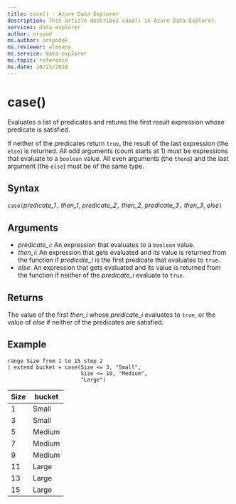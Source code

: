 ```yaml
---
title: case() - Azure Data Explorer
description: This article describes case() in Azure Data Explorer.
services: data-explorer
author: orspod
ms.author: orspodek
ms.reviewer: alexans
ms.service: data-explorer
ms.topic: reference
ms.date: 10/23/2018
---
```

# case()

Evaluates a list of predicates and returns the first result expression whose predicate is satisfied.

If neither of the predicates return `true`, the result of the last expression (the `else`) is returned.
All odd arguments (count starts at 1) must be expressions that evaluate to a  `boolean` value.
All even arguments (the `then`s) and the last argument (the `else`) must be of the same type.

## Syntax

`case(`*predicate_1*`,` *then_1*,
       *predicate_2*`,` *then_2*,
       *predicate_3*`,` *then_3*,
       *else*`)`

## Arguments

* *predicate_i*: An expression that evaluates to a `boolean` value.
* *then_i*: An expression that gets evaluated and its value is returned from the function if *predicate_i* is the first predicate that evaluates to `true`.
* *else*: An expression that gets evaluated and its value is returned from the function if neither of the *predicate_i* evaluate to `true`.

## Returns

The value of the first *then_i* whose *predicate_i* evaluates to `true`, or the value of *else* if neither of the predicates are satisfied.

## Example

<!-- csl: https://help.kusto.windows.net:443/Samples -->
```kusto
range Size from 1 to 15 step 2
| extend bucket = case(Size <= 3, "Small", 
                       Size <= 10, "Medium", 
                       "Large")
```

|Size|bucket|
|---|---|
|1|Small|
|3|Small|
|5|Medium|
|7|Medium|
|9|Medium|
|11|Large|
|13|Large|
|15|Large|
